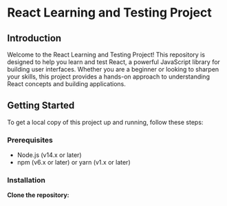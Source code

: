# React Learning and Testing Project

## Introduction

Welcome to the React Learning and Testing Project! This repository is designed to help you learn and test React, a powerful JavaScript library for building user interfaces. Whether you are a beginner or looking to sharpen your skills, this project provides a hands-on approach to understanding React concepts and building applications.

## Getting Started

To get a local copy of this project up and running, follow these steps:

### Prerequisites

- Node.js (v14.x or later)
- npm (v6.x or later) or yarn (v1.x or later)

### Installation

**Clone the repository:**
